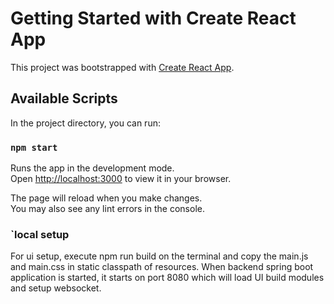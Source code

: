 # Getting Started with Create React App

This project was bootstrapped with [Create React App](https://github.com/facebook/create-react-app).

## Available Scripts

In the project directory, you can run:

### `npm start`

Runs the app in the development mode.\
Open [http://localhost:3000](http://localhost:3000) to view it in your browser.

The page will reload when you make changes.\
You may also see any lint errors in the console.


### `local setup
For ui setup, execute npm run build on the terminal and copy the main.js and main.css in static classpath of resources. When backend spring boot application is started, it starts on port 8080 which will load UI build modules and setup websocket.


